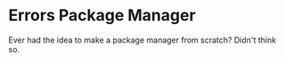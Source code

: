 # Errors Package Manager
Ever had the idea to make a package manager from scratch? Didn't think so.

